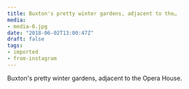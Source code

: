 ```yaml
---
title: Buxton's pretty winter gardens, adjacent to the…
media:
- media-0.jpg
date: "2018-06-02T13:00:47Z"
draft: false
tags:
- imported
- from-instagram
---
```

Buxton's pretty winter gardens, adjacent to the Opera House.
